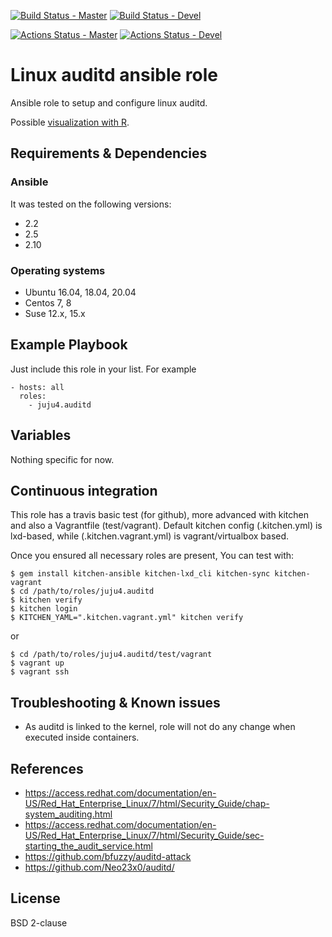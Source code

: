[![Build Status - Master](https://travis-ci.com/juju4/ansible-auditd.svg?branch=master)](https://travis-ci.com/juju4/ansible-auditd)
[![Build Status - Devel](https://travis-ci.com/juju4/ansible-auditd.svg?branch=devel)](https://travis-ci.com/juju4/ansible-auditd/branches)

[![Actions Status - Master](https://github.com/juju4/ansible-auditd/workflows/AnsibleCI/badge.svg)](https://github.com/juju4/ansible-auditd/actions?query=branch%3Amaster)
[![Actions Status - Devel](https://github.com/juju4/ansible-auditd/workflows/AnsibleCI/badge.svg?branch=devel)](https://github.com/juju4/ansible-auditd/actions?query=branch%3Adevel)

# Linux auditd ansible role

Ansible role to setup and configure linux auditd.

Possible [visualization with R](https://security-plus-data-science.blogspot.ca/2017/05/audit-record-fields-visualized.html).

## Requirements & Dependencies

### Ansible
It was tested on the following versions:
 * 2.2
 * 2.5
 * 2.10

### Operating systems

* Ubuntu 16.04, 18.04, 20.04
* Centos 7, 8
* Suse 12.x, 15.x

## Example Playbook

Just include this role in your list.
For example

```
- hosts: all
  roles:
    - juju4.auditd
```

## Variables

Nothing specific for now.

## Continuous integration

This role has a travis basic test (for github), more advanced with kitchen and also a Vagrantfile (test/vagrant).
Default kitchen config (.kitchen.yml) is lxd-based, while (.kitchen.vagrant.yml) is vagrant/virtualbox based.

Once you ensured all necessary roles are present, You can test with:
```
$ gem install kitchen-ansible kitchen-lxd_cli kitchen-sync kitchen-vagrant
$ cd /path/to/roles/juju4.auditd
$ kitchen verify
$ kitchen login
$ KITCHEN_YAML=".kitchen.vagrant.yml" kitchen verify
```
or
```
$ cd /path/to/roles/juju4.auditd/test/vagrant
$ vagrant up
$ vagrant ssh
```

## Troubleshooting & Known issues

* As auditd is linked to the kernel, role will not do any change when executed inside containers.

## References

* https://access.redhat.com/documentation/en-US/Red_Hat_Enterprise_Linux/7/html/Security_Guide/chap-system_auditing.html
* https://access.redhat.com/documentation/en-US/Red_Hat_Enterprise_Linux/7/html/Security_Guide/sec-starting_the_audit_service.html
* https://github.com/bfuzzy/auditd-attack
* https://github.com/Neo23x0/auditd/

## License

BSD 2-clause
